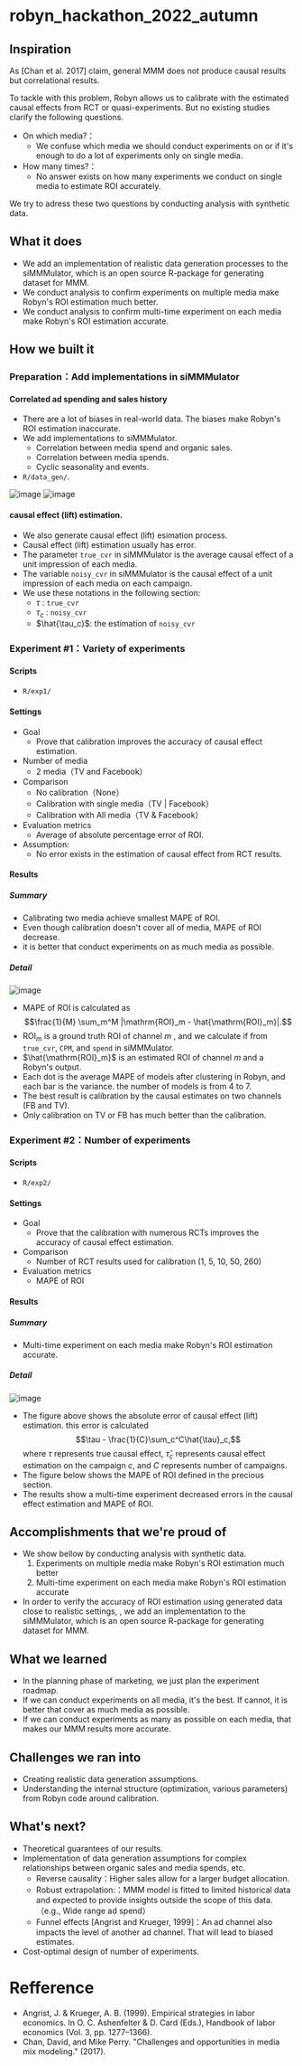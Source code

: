 # robyn_hackathon_2022_autumn

## Inspiration

As [Chan et al. 2017] claim, general MMM does not produce causal results but correlational results.

To tackle with this problem, Robyn allows us to calibrate with the estimated causal effects from RCT or quasi-experiments. But no existing studies clarify the following questions.

- On which media?：
    - We confuse which media we should conduct experiments on or if it's enough to do a lot of experiments only on single media.
- How many times?：
    - No answer exists on how many experiments we conduct on single media to estimate ROI accurately.

We try to adress these two questions by conducting analysis with synthetic data.

## What it does

- We add an implementation of realistic data generation processes to the siMMMulator, which is an open source R-package for generating dataset for MMM.
- We conduct analysis to confirm experiments on multiple media make Robyn's ROI estimation much better.
- We conduct analysis to confirm multi-time experiment on each media make Robyn's ROI estimation accurate.


## How we built it

### Preparation：Add implementations in siMMMulator
#### Correlated ad spending and sales history
- There are a lot of biases in real-world data. The biases make Robyn's ROI estimation inaccurate.
- We add implementations to siMMMulator.
    - Correlation between media spend and organic sales.
    - Correlation between media spends.
    - Cyclic seasonality and events.
- `R/data_gen/`.

![image](https://user-images.githubusercontent.com/40241649/201340102-64a45ceb-7000-41dd-8ebb-36698ec68a6b.png)
![image](https://user-images.githubusercontent.com/40241649/201340149-720149e3-b795-4c85-add8-d08458885bcf.png)

#### causal effect (lift) estimation.
- We also generate causal effect (lift) esimation process.
- Causal effect (lift) estimation usually has error.
- The parameter `true_cvr` in siMMMulator is the average causal effect of a unit impression of each media.
- The variable `noisy_cvr` in siMMMulator is the causal effect of a unit impression of each media on each campaign.
- We use these notations in the following section:
    - $\tau$ : `true_cvr`
    - $\tau_c$  : `noisy_cvr`  
    - $\hat{\tau_c}$: the estimation of `noisy_cvr`

### Experiment #1：Variety of experiments
#### Scripts
- `R/exp1/`

#### Settings
- Goal
    - Prove that calibration improves the accuracy of causal effect estimation.
- Number of media
    - 2 media（TV and Facebook）
- Comparison
    - No calibration（None）
    - Calibration with single media（TV | Facebook）
    - Calibration with All media（TV & Facebook）
- Evaluation metrics
    - Average of absolute percentage error of ROI.
- Assumption:
    - No error exists in the estimation of causal effect from RCT results.

#### Results
##### Summary
- Calibrating two media achieve smallest MAPE of ROI.
- Even though calibration doesn't cover all of media, MAPE of ROI decrease.
- it is better that conduct experiments on as much media as possible.

##### Detail
![image](https://user-images.githubusercontent.com/40241649/201340234-5676808f-8de2-4d89-8fc6-c34effa4d1ce.png)
- MAPE of ROI is calculated as $$\frac{1}{M} \sum_m^M |\mathrm{ROI}_m - \hat{\mathrm{ROI}_m}|.$$
- $\mathrm{ROI}_m$ is a ground truth ROI of channel $m$ , and we calculate if from `true_cvr`, `CPM`, and `spend` in siMMMulator. 
- $\hat{\mathrm{ROI}_m}$ is an estimated ROI of channel $m$ and a Robyn's output.
- Each dot is the average MAPE of models after clustering in Robyn, and each bar is the variance. the number of models is from 4 to 7.
- The best result is calibration by the causal estimates on two channels (FB and TV).
- Only calibration on TV or FB has much better than the calibration.

### Experiment #2：Number of experiments
#### Scripts
- `R/exp2/`

#### Settings
- Goal
    - Prove that the calibration with numerous RCTs improves the accuracy of causal effect estimation.
- Comparison
    - Number of RCT results used for calibration (1, 5, 10, 50, 260)
- Evaluation metrics
    - MAPE of ROI

#### Results
##### Summary
- Multi-time experiment on each media make Robyn's ROI estimation accurate.


##### Detail
  
![image](https://user-images.githubusercontent.com/40241649/201340312-fb3c3145-4461-4316-a656-0500b6e9dbf2.png)

- The figure above shows the absolute error of causal effect (lift) estimation. this error is calculated $$\tau - \frac{1}{C}\sum_c^C\hat{\tau}_c,$$ where $\tau$ represents true causal effect, $\hat{\tau}_c$ represents causal effect estimation on the campaign $c$, and $C$ represents number of campaigns.
- The figure below shows the MAPE of ROI defined in the precious section.
- The results show a multi-time experiment decreased errors in the causal effect estimation and MAPE of ROI.


## Accomplishments that we're proud of

- We show bellow by conducting analysis with synthetic data.
  1. Experiments on multiple media make Robyn's ROI estimation much better
  2. Multi-time experiment on each media make Robyn's ROI estimation accurate
- In order to verify the accuracy of ROI estimation using generated data close to realistic settings, , we add an implementation to the siMMMulator, which is an open source R-package for generating dataset for MMM.

## What we learned

- In the planning phase of marketing, we just plan the experiment roadmap.
- If we can conduct experiments on all media, it's the best. If cannot, it is better that cover as much media as possible.
- If we can conduct experiments as many as possible on each media, that makes our MMM results more accurate.

## Challenges we ran into

- Creating realistic data generation assumptions.
- Understanding the internal structure (optimization, various parameters) from Robyn code around calibration.

## What's next?

- Theoretical guarantees of our results.
- Implementation of data generation assumptions for complex relationships between organic sales and media spends, etc.
    - Reverse causality：Higher sales allow for a larger budget allocation.
    - Robust extrapolation:：MMM model is fitted to limited historical data and expected to provide insights outside the scope of this data. （e.g., Wide range ad spend）
    - Funnel effects [Angrist and Krueger, 1999]：An ad channel also impacts the level of another ad channel. That will lead to biased estimates.
- Cost-optimal design of number of experiments.


# Refference
- Angrist, J. & Krueger, A. B. (1999). Empirical strategies in labor economics. In O. C. Ashenfelter & D. Card (Eds.), Handbook of labor economics (Vol. 3, pp. 1277–1366).
- Chan, David, and Mike Perry. "Challenges and opportunities in media mix modeling." (2017).
